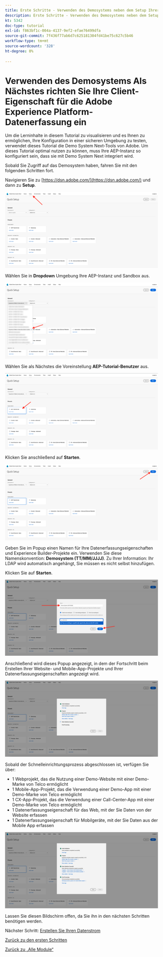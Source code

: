```yaml
---
title: Erste Schritte - Verwenden des Demosystems neben dem Setup Ihrer Launch-Eigenschaft
description: Erste Schritte - Verwenden des Demosystems neben dem Setup Ihrer Launch-Eigenschaft
kt: 5342
doc-type: tutorial
exl-id: f863bf1c-004a-4137-9ef2-efae76499dfa
source-git-commit: 7f436f77ab6d7c625181304fd41be75c627c5b46
workflow-type: tm+mt
source-wordcount: '328'
ht-degree: 0%

---
```


# Verwenden des Demosystems Als Nächstes richten Sie Ihre Client-Eigenschaft für die Adobe Experience Platform-Datenerfassung ein

Um die Lerninhalte in diesem Tutorial zu visualisieren und es Ihnen zu ermöglichen, Ihre Konfiguration in einer sicheren Umgebung zu testen, verwendet dieses Tutorial die Demo System Next-Tools von Adobe. Um dieses Tutorial optimal nutzen zu können, muss Ihre AEP-Instanz so konfiguriert sein, dass sie mit Demo System Next integriert wird.

Sobald Sie Zugriff auf das Demosystem haben, fahren Sie mit den folgenden Schritten fort.

Navigieren Sie zu [https://dsn.adobe.com/](https://dsn.adobe.com/) und dann zu **Setup**.

![DSN](./images/dsnsetup.png)

Wählen Sie in **Dropdown** Umgebung Ihre AEP-Instanz und Sandbox aus.

![DSN](./images/dsnh1.png)

Wählen Sie als Nächstes die Voreinstellung **AEP-Tutorial-Benutzer** aus.

![DSN](./images/dsnhome.png)

Klicken Sie anschließend auf **Starten**.

![DSN](./images/dsn2.png)

Geben Sie im Popup einen Namen für Ihre Datenerfassungseigenschaften und Experience Builder-Projekte ein. Verwenden Sie diese Namenskonvention: **Demosystem (TT/MM/JJJJ)**. Zu Ihrer Information: Ihr LDAP wird automatisch angehängt, Sie müssen es nicht selbst hinzufügen.

Klicken Sie auf **Starten**.

![DSN](./images/dsn3.png)

Anschließend wird dieses Popup angezeigt, in dem der Fortschritt beim Erstellen Ihrer Website- und Mobile-App-Projekte und Ihrer Datenerfassungseigenschaften angezeigt wird.

![DSN](./images/dsn4.png)

Sobald der Schnelleinrichtungsprozess abgeschlossen ist, verfügen Sie über:

- 1 Webprojekt, das die Nutzung einer Demo-Website mit einer Demo-Marke von Telco ermöglicht
- 1 Mobile-App-Projekt, das die Verwendung einer Demo-App mit einer Demo-Marke von Telco ermöglicht
- 1 CX-App-Projekt, das die Verwendung einer Call-Center-App mit einer Demo-Marke von Telco ermöglicht
- 1 Datenerfassungseigenschaft für das Web, mit der Sie Daten von der Website erfassen
- 1 Datenerfassungseigenschaft für Mobilgeräte, mit der Sie Daten aus der Mobile App erfassen

![DSN](./images/dsn5.png)

Lassen Sie diesen Bildschirm offen, da Sie ihn in den nächsten Schritten benötigen werden.

Nächster Schritt: [Erstellen Sie Ihren Datenstrom](./ex3.md)

[Zurück zu den ersten Schritten](./getting-started.md)

[Zurück zu „Alle Module“](./../../../overview.md)
